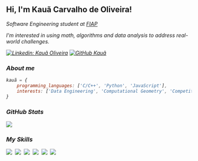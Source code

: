 <h2> Hi, I'm Kauã Carvalho de Oliveira!</h2>
<p><em>Software Engineering student at <a href="https://www.fiap.com.br/">FIAP</a> </br>
<p><em>I'm interested in using math, algorithms and data analysis to address real-world challenges.</br>

    

[![Linkedin: Kauã Oliveira](https://img.shields.io/badge/-Kaua%20Oliveira-blue?style=flat-square&logo=Linkedin&logoColor=white&link=https://www.linkedin.com/in/kaua-carvalho-4b198a222/)](https://www.linkedin.com/in/kaua-carvalho-4b198a222/) [![GitHub Kauã](https://img.shields.io/github/followers/erasedmyself?label=follow&style=social)](https://github.com/erasedmyself)

### About me

```javascript
kauã = {
    programming_languages: ['C/C++', 'Python', 'JavaScript'],
    interests: ['Data Engineering', 'Computational Geometry', 'Competitive Programming'],
}
```
### GitHub Stats

<img src="https://github-readme-stats.vercel.app/api?username=erasedmyself&show_icons=true&count_private=true&hide_border=true&theme=radical&title_color=39d5ff&text_color=39d5ff" align="center" />

### My Skills

<img src="https://img.shields.io/badge/C++-%2300599C.svg?logo=c%2B%2B&logoColor=white"> 
<img src="https://img.shields.io/badge/CSS-1572B6?logo=css3&logoColor=fff"> 
<img src="https://img.shields.io/badge/HTML-%23E34F26.svg?logo=html5&logoColor=white"> 
<img src="https://img.shields.io/badge/JavaScript-F7DF1E?logo=javascript&logoColor=000"> 
<img src="https://img.shields.io/badge/Python-3776AB?logo=python&logoColor=fff"> 
<img src="https://img.shields.io/badge/MySQL-4479A1?logo=mysql&logoColor=fff"> 
